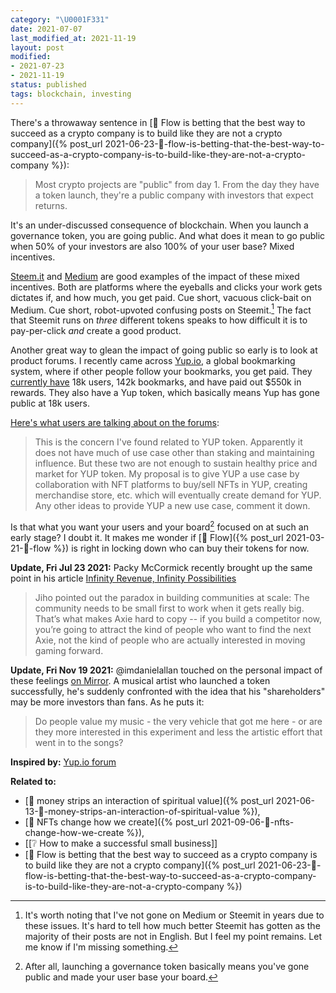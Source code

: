 ```yaml
---
category: "\U0001F331"
date: 2021-07-07
last_modified_at: 2021-11-19
layout: post
modified:
- 2021-07-23
- 2021-11-19
status: published
tags: blockchain, investing
---
```


There's a throwaway sentence in [🌱 Flow is betting that the best way to succeed as a crypto company is to build like they are not a crypto company]({% post_url 2021-06-23-🌱-flow-is-betting-that-the-best-way-to-succeed-as-a-crypto-company-is-to-build-like-they-are-not-a-crypto-company %}):
> Most crypto projects are "public" from day 1. From the day they have a token launch, they're a public company with investors that expect returns.

It's an under-discussed consequence of blockchain. When you launch a governance token, you are going public. And what does it mean to go public when 50% of your investors are also 100% of your user base? Mixed incentives.

[Steem.it](https://steemit.com/trending) and [Medium](https://medium.com/) are good examples of the impact of these mixed incentives. Both are platforms where the eyeballs and clicks your work gets dictates if, and how much, you get paid. Cue short, vacuous click-bait on Medium. Cue short, robot-upvoted confusing posts on Steemit.[^steemit] The fact that Steemit runs on _three_ different tokens speaks to how difficult it is to pay-per-click _and_ create a good product.

[^steemit]: It's worth noting that I've not gone on Medium or Steemit in years due to these issues. It's hard to tell how much better Steemit has gotten as the majority of their posts are not in English. But I feel my point remains. Let me know if I'm missing something.

Another great way to glean the impact of going public so early is to look at product forums. I recently came across [Yup.io](yup.io), a global bookmarking system, where if other people follow your bookmarks, you get paid. They [currently have](https://yupprotocol.org/) 18k users, 142k bookmarks, and have paid out $550k in rewards. They also have a Yup token, which basically means Yup has gone public at 18k users.

[Here's what users are talking about on the forums](https://forum.yup.io/t/discovering-new-use-cases-for-yup/36):
> This is the concern I've found related to YUP token. Apparently it does not have much of use case other than staking and maintaining influence. But these two are not enough to sustain healthy price and market for YUP token.
> My proposal is to give YUP a use case by collaboration with NFT platforms to buy/sell NFTs in YUP, creating merchandise store, etc. which will eventually create demand for YUP.
> Any other ideas to provide YUP a new use case, comment it down.

Is that what you want your users and your board[^board] focused on at such an early stage? I doubt it. It makes me wonder if [🌳 Flow]({% post_url 2021-03-21-🌳-flow %}) is right in locking down who can buy their tokens for now.

**Update, Fri Jul 23 2021:** Packy McCormick recently brought up the same point in his article [Infinity Revenue, Infinity Possibilities](https://www.notboring.co/p/infinity-revenue-infinity-possibilities)
> Jiho pointed out the paradox in building communities at scale: The community needs to be small first to work when it gets really big. That’s what makes Axie hard to copy -- if you build a competitor now, you’re going to attract the kind of people who want to find the next Axie, not the kind of people who are actually interested in moving gaming forward.

[^board]: After all, launching a governance token basically means you've gone public and made your user base your board.

**Update, Fri Nov 19 2021:** @imdanielallan touched on the personal impact of these feelings [on Mirror](https://mirror.xyz/danielallan.eth/7avCPrr08XK6fPkqCPXDVC-qoxkUhFK6exQQ9ZgL8v0). A musical artist who launched a token successfully, he's suddenly confronted with the idea that his "shareholders" may be more investors than fans. As he puts it:

> Do people value my music - the very vehicle that got me here - or are they more interested in this experiment and less the artistic effort that went in to the songs?

**Inspired by:** [Yup.io forum](https://forum.yup.io/t/discovering-new-use-cases-for-yup/36)

**Related to:** 
- [🌰 money strips an interaction of spiritual value]({% post_url 2021-06-13-🌰-money-strips-an-interaction-of-spiritual-value %}),
- [🌳 NFTs change how we create]({% post_url 2021-09-06-🌳-nfts-change-how-we-create %}),
- [[❔ How to make a successful small business]]
- [🌱 Flow is betting that the best way to succeed as a crypto company is to build like they are not a crypto company]({% post_url 2021-06-23-🌱-flow-is-betting-that-the-best-way-to-succeed-as-a-crypto-company-is-to-build-like-they-are-not-a-crypto-company %})